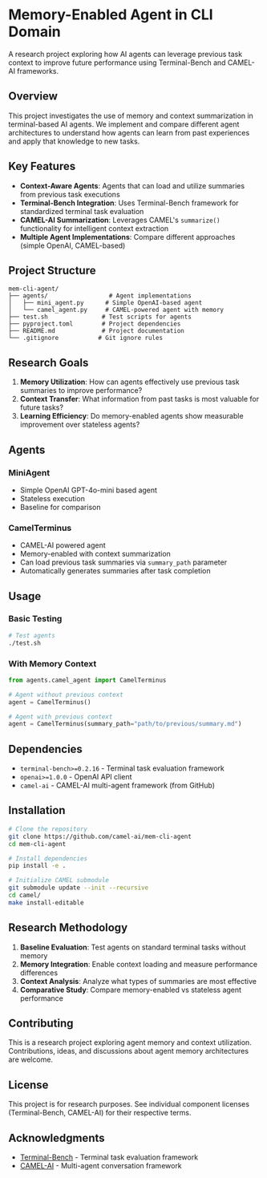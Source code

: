 # Memory-Enabled Agent in CLI Domain

A research project exploring how AI agents can leverage previous task context to improve future performance using Terminal-Bench and CAMEL-AI frameworks.

## Overview

This project investigates the use of memory and context summarization in terminal-based AI agents. We implement and compare different agent architectures to understand how agents can learn from past experiences and apply that knowledge to new tasks.

## Key Features

- **Context-Aware Agents**: Agents that can load and utilize summaries from previous task executions
- **Terminal-Bench Integration**: Uses Terminal-Bench framework for standardized terminal task evaluation
- **CAMEL-AI Summarization**: Leverages CAMEL's `summarize()` functionality for intelligent context extraction
- **Multiple Agent Implementations**: Compare different approaches (simple OpenAI, CAMEL-based)

## Project Structure

```
mem-cli-agent/
├── agents/                 # Agent implementations
│   ├── mini_agent.py      # Simple OpenAI-based agent
│   └── camel_agent.py     # CAMEL-powered agent with memory
├── test.sh               # Test scripts for agents
├── pyproject.toml        # Project dependencies
├── README.md             # Project documentation
└── .gitignore           # Git ignore rules
```

## Research Goals

1. **Memory Utilization**: How can agents effectively use previous task summaries to improve performance?
2. **Context Transfer**: What information from past tasks is most valuable for future tasks?
3. **Learning Efficiency**: Do memory-enabled agents show measurable improvement over stateless agents?

## Agents

### MiniAgent
- Simple OpenAI GPT-4o-mini based agent
- Stateless execution
- Baseline for comparison

### CamelTerminus  
- CAMEL-AI powered agent
- Memory-enabled with context summarization
- Can load previous task summaries via `summary_path` parameter
- Automatically generates summaries after task completion

## Usage

### Basic Testing
```bash
# Test agents
./test.sh
```

### With Memory Context
```python
from agents.camel_agent import CamelTerminus

# Agent without previous context
agent = CamelTerminus()

# Agent with previous context
agent = CamelTerminus(summary_path="path/to/previous/summary.md")
```

## Dependencies

- `terminal-bench>=0.2.16` - Terminal task evaluation framework
- `openai>=1.0.0` - OpenAI API client
- `camel-ai` - CAMEL-AI multi-agent framework (from GitHub)

## Installation

```bash
# Clone the repository
git clone https://github.com/camel-ai/mem-cli-agent
cd mem-cli-agent

# Install dependencies
pip install -e .

# Initialize CAMEL submodule
git submodule update --init --recursive
cd camel/
make install-editable
```

## Research Methodology

1. **Baseline Evaluation**: Test agents on standard terminal tasks without memory
2. **Memory Integration**: Enable context loading and measure performance differences  
3. **Context Analysis**: Analyze what types of summaries are most effective
4. **Comparative Study**: Compare memory-enabled vs stateless agent performance

## Contributing

This is a research project exploring agent memory and context utilization. Contributions, ideas, and discussions about agent memory architectures are welcome.

## License

This project is for research purposes. See individual component licenses (Terminal-Bench, CAMEL-AI) for their respective terms.

## Acknowledgments

- [Terminal-Bench](https://github.com/laude-institute/terminal-bench) - Terminal task evaluation framework
- [CAMEL-AI](https://github.com/camel-ai/camel) - Multi-agent conversation framework
